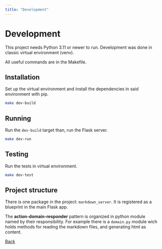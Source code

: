 ```yaml
---
title: "Development"
---
```


# Development

This project needs Python 3.11 or newer to run. Development was done in classic virtual environment (venv).

All useful commands are in the Makefile.

## Installation

Set up the virtual environment and install the dependencies in said environment with pip.

```bash
make dev-build
```

## Running

Run the `dev-build` target than, run the Flask server.

```bash
make dev-run
```

## Testing

Run the tests in virtual environment.

```bash
make dev-test
```

## Project structure

There is one package in the project: `markdown_server`. It is registered as a blueprint in the main Flask app.

The **action-domain-responder** pattern is organized in python module named by their responsibility. For example there is a `domain.py` module wich holds methods for reading the markdown files, and generating html as content.

[Back](/)
